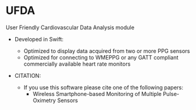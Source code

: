 # UFDA
User Friendly Cardiovascular Data Analysis module

- Developed in Swift:
    - Optimized to display data acquired from two or more PPG sensors
    - Optimized for connecting to WMEPPG or any GATT compliant commercially available heart rate monitors


- CITATION:
    - If you use this software please cite one of the following papers:
        - Wireless Smartphone-based Monitoring of Multiple Pulse-Oximetry Sensors
